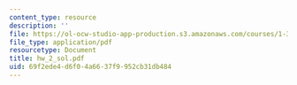 ```yaml
---
content_type: resource
description: ''
file: https://ol-ocw-studio-app-production.s3.amazonaws.com/courses/1-34-waste-containment-and-remediation-technology-spring-2004/69f2ede4d6f04a6637f9952cb31db484_hw_2_sol.pdf
file_type: application/pdf
resourcetype: Document
title: hw_2_sol.pdf
uid: 69f2ede4-d6f0-4a66-37f9-952cb31db484
---
```

